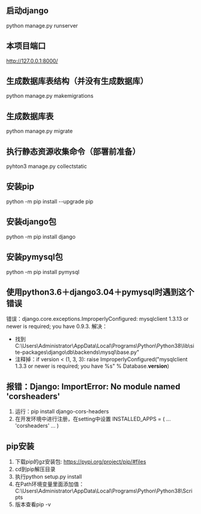 ## 启动django
python manage.py runserver

## 本项目端口
http://127.0.0.1:8000/

## 生成数据库表结构（并没有生成数据库）
python manage.py makemigrations

## 生成数据库表
python manage.py migrate

## 执行静态资源收集命令（部署前准备）

pyhton3 manage.py collectstatic

## 安装pip 
python -m pip install --upgrade pip

## 安装django包
python -m pip install django

## 安装pymysql包
python -m pip install pymysql

## 使用python3.6＋django3.04＋pymysql时遇到这个错误
错误：django.core.exceptions.ImproperlyConfigured: mysqlclient 1.3.13 or newer is required; you have 0.9.3.
解决： 
* 找到C:\Users\Administrator\AppData\Local\Programs\Python\Python38\lib\site-packages\django\db\backends\mysql\base.py"
* 注释掉：if version < (1, 3, 3):
    raise ImproperlyConfigured("mysqlclient 1.3.3 or newer is required; you have %s" % Database.__version__)

## 报错：Django: ImportError: No module named 'corsheaders'
1. 运行：pip install django-cors-headers
2. 在开发环境中进行注册，在setting中设置 
INSTALLED_APPS = (
    ...
    'corsheaders'
    ...
)
## pip安装
1. 下载pip的gz安装包: https://pypi.org/project/pip/#files
2. cd到pip解压目录
3. 执行python setup.py install
4. 在Path环境变量里面添加值：C:\Users\Administrator\AppData\Local\Programs\Python\Python38\Scripts
5. 版本查看pip -v

